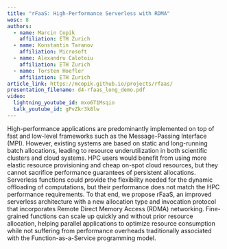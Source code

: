 ```yaml
---
title: "rFaaS: High-Performance Serverless with RDMA"
wosc: 8
authors:
  - name: Marcin Copik
    affiliation: ETH Zurich
  - name: Konstantin Taranov
    affiliation: Microsoft
  - name: Alexandru Calotoiu
    affiliation: ETH Zurich
  - name: Torsten Hoefler
    affiliation: ETH Zurich
article_link: https://mcopik.github.io/projects/rfaas/
presentation_filename: d4-rfaas_long_demo.pdf
video:
  lightning_youtube_id: mxo6T1Msqio
  talk_youtube_id: gPvZkr3k8lw
---
```


High-performance applications are predominantly implemented on top of
fast and low-level frameworks such as the Message-Passing Interface
(MPI). However, existing systems are based on static and long-running
batch allocations, leading to resource underutilization in both
scientific clusters and cloud systems. HPC users would benefit from
using more elastic resource provisioning and cheap on-spot cloud
resources, but they cannot sacrifice performance guarantees of
persistent allocations. Serverless functions could provide the
flexibility needed for the dynamic offloading of computations, but
their performance does not match the HPC performance requirements. To
that end, we propose rFaaS, an improved serverless architecture with a
new allocation type and invocation protocol that incorporates Remote
Direct Memory Access (RDMA) networking. Fine-grained functions can
scale up quickly and without prior resource allocation, helping
parallel applications to optimize resource consumption while not
suffering from performance overheads traditionally associated with the
Function-as-a-Service programming model.